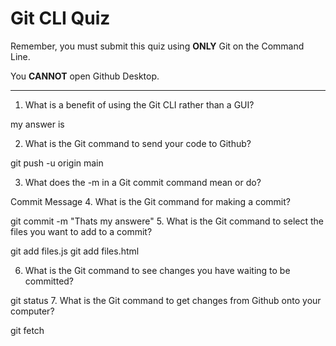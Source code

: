# Git CLI Quiz

Remember, you must submit this quiz using __ONLY__ Git on the Command Line.

You __CANNOT__ open Github Desktop.

---

1. What is a benefit of using the Git CLI rather than a GUI?

<!-- Write your answer here -->
my answer is 

2. What is the Git command to send your code to Github?

<!-- Write your answer here -->
git push -u origin main

3. What does the -m in a Git commit command mean or do?

<!-- Write your answer here -->
Commit Message
4. What is the Git command for making a commit?

<!-- Write your answer here -->
git commit -m "Thats my answere"
5. What is the Git command to select the files you want to add to a commit?

<!-- Write your answer here -->
git add files.js
git add files.html

6. What is the Git command to see changes you have waiting to be committed?

<!-- Write your answer here -->
git status
7. What is the Git command to get changes from Github onto your computer?

<!-- Write your answer here -->
git fetch
